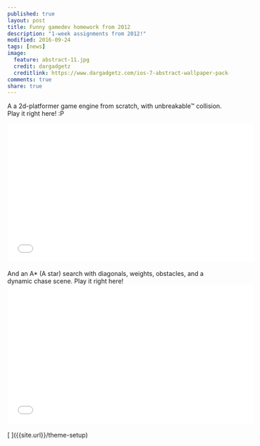 ```yaml
---
published: true
layout: post
title: Funny gamedev homework from 2012
description: "1-week assignments from 2012!"
modified: 2016-09-24
tags: [news]
image:
  feature: abstract-11.jpg
  credit: dargadgetz
  creditlink: https://www.dargadgetz.com/ios-7-abstract-wallpaper-pack-for-iphone-5-and-ipod-touch-retina/
comments: true
share: true
---
```


A a 2d-platformer game engine from scratch, with unbreakable™ collision. Play it right here! :P
<br/>
<iframe width="560" height="315" src="../sandbox/sandbox_1/index.html" frameborder="0"> </iframe>
<br/>
<br/>
And an A* (A star) search with diagonals, weights, obstacles, and a dynamic chase scene. Play it right here!
<br/>
<iframe width="560" height="315" src="../sandbox/sandbox_3/index.html" frameborder="0"> </iframe>
<br/>
<br/>[&nbsp;]({{site.url}}/theme-setup)



